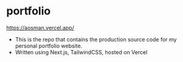 # portfolio
https://aosman.vercel.app/

- This is the repo that contains the production source code for my personal portfolio website.
- Written using Next.js, TailwindCSS, hosted on Vercel